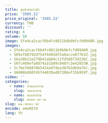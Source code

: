 ```yaml
---
title: ชุดน้ําชาแก้วฝ้า
price: '3505.22'
price_original: '3505.22'
currency: THB
discount: ''
rating: 4
volume: 50
image: Sfe4ca2cacf6b4fc0811b9b9bfcfd0946R.jpg
images:
  - Sfe4ca2cacf6b4fc0811b9b9bfcfd0946R.jpg
  - S05efb8792d754f44958f5a9acce877b3Z.jpg
  - S6a20b21e279b41ab84c12fd566f39236C.jpg
  - S0fc469efa8874a31b09c048fc3e42853W.jpg
  - Sc7be766870b5424a97dea387b3db9a7bl.jpg
  - S6006bd60f45f44039ad07206ef15b959T.jpg
video: ''
categories:
  - name: บ้านและสวน
    slug: านและสวน
  - name: ตกแต่งบ้าน
    slug: ตกแต-งบ-าน
slug: ดน-าชาแก-วฝ
encode: omoKEtU
lang: th
---
```

  